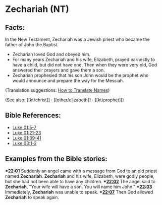 # Zechariah (NT) #

## Facts: ##

In the New Testament, Zechariah was a Jewish priest who became the father of John the Baptist.

 * Zechariah loved God and obeyed him.
 * For many years Zechariah and his wife, Elizabeth, prayed earnestly to have a child, but did not have one. Then when they were very old, God answered their prayers and gave them a son.
 * Zechariah prophesied that his son John would be the prophet who would announce and prepare the way for the Messiah.

(Translation suggestions: [How to Translate Names](en/ta-vol1/translate/man/translate-names))

(See also: [[kt/christ]] **·** [[other/elizabeth]] **·** [[kt/prophet]])

## Bible References: ##

* [Luke 01:5-7](en/tn/luk/help/01/05)
* [Luke 01:21-23](en/tn/luk/help/01/21)
* [Luke 01:39-41](en/tn/luk/help/01/39)
* [Luke 03:1-2](en/tn/luk/help/03/01)

## Examples from the Bible stories: ##

  __*[22:01](en/tn/obs/help/22/01)__ Suddenly an angel came with a message from God to an old priest named __Zechariah__. __Zechariah__ and his wife, Elizabeth, were godly people, but she had not been able to have any children.
  __*[22:02](en/tn/obs/help/22/02)__ The angel said to __Zechariah__, "Your wife will have a son. You will name him John."
  __*[22:03](en/tn/obs/help/22/03)__ Immediately, __Zechariah__ was unable to speak.
  __*[22:07](en/tn/obs/help/22/07)__ Then God allowed __Zechariah__ to speak again.